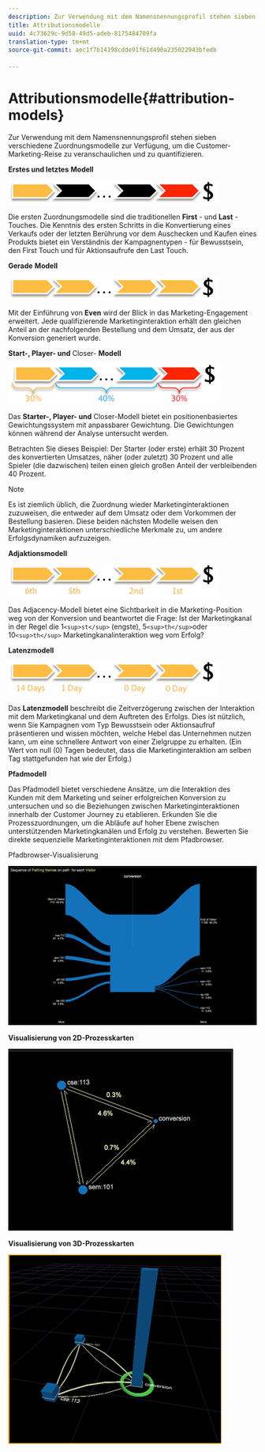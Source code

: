 ```yaml
---
description: Zur Verwendung mit dem Namensnennungsprofil stehen sieben verschiedene Zuordnungsmodelle zur Verfügung, um die Customer-Marketing-Reise zu veranschaulichen und zu quantifizieren.
title: Attributionsmodelle
uuid: 4c73629c-9d58-49d5-adeb-8175484709fa
translation-type: tm+mt
source-git-commit: aec1f7b14198cdde91f61d490a235022943bfedb

---
```



# Attributionsmodelle{#attribution-models}

Zur Verwendung mit dem Namensnennungsprofil stehen sieben verschiedene Zuordnungsmodelle zur Verfügung, um die Customer-Marketing-Reise zu veranschaulichen und zu quantifizieren.

**Erstes und letztes** **Modell**

![](assets/attrib_model_first_last.png)

Die ersten Zuordnungsmodelle sind die traditionellen **First** - und **Last** -Touches. Die Kenntnis des ersten Schritts in die Konvertierung eines Verkaufs oder der letzten Berührung vor dem Auschecken und Kaufen eines Produkts bietet ein Verständnis der Kampagnentypen - für Bewusstsein, den First Touch und für Aktionsaufrufe den Last Touch.

**Gerade** **Modell**

![](assets/attrib_model_even.png)

Mit der Einführung von **Even** wird der Blick in das Marketing-Engagement erweitert. Jede qualifizierende Marketinginteraktion erhält den gleichen Anteil an der nachfolgenden Bestellung und dem Umsatz, der aus der Konversion generiert wurde.

**Start-, Player- und** Closer- **Modell**

![](assets/attrib_model_position.png)

Das **Starter-, Player- und** Closer-Modell bietet ein positionenbasiertes Gewichtungssystem mit anpassbarer Gewichtung. Die Gewichtungen können während der Analyse untersucht werden.

Betrachten Sie dieses Beispiel: Der Starter (oder erste) erhält 30 Prozent des konvertierten Umsatzes, näher (oder zuletzt) 30 Prozent und alle Spieler (die dazwischen) teilen einen gleich großen Anteil der verbleibenden 40 Prozent.

>[!NOTE]
>
>Es ist ziemlich üblich, die Zuordnung wieder Marketinginteraktionen zuzuweisen, die entweder auf dem Umsatz oder dem Vorkommen der Bestellung basieren. Diese beiden nächsten Modelle weisen den Marketinginteraktionen unterschiedliche Merkmale zu, um andere Erfolgsdynamiken aufzuzeigen.

**Adjaktionsmodell**

![](assets/attrib_model_adjacency.png)

Das Adjacency-Modell bietet eine Sichtbarkeit in die Marketing-Position weg von der Konversion und beantwortet die Frage: Ist der Marketingkanal in der Regel die 1`<sup>st</sup>` (engste), 5`<sup>th</sup>`oder 10`<sup>th</sup>` Marketingkanalinteraktion weg vom Erfolg?

**Latenzmodell**

![](assets/attrib_model_latency.png)

Das **Latenzmodell** beschreibt die Zeitverzögerung zwischen der Interaktion mit dem Marketingkanal und dem Auftreten des Erfolgs. Dies ist nützlich, wenn Sie Kampagnen vom Typ Bewusstsein oder Aktionsaufruf präsentieren und wissen möchten, welche Hebel das Unternehmen nutzen kann, um eine schnellere Antwort von einer Zielgruppe zu erhalten. (Ein Wert von null (0) Tagen bedeutet, dass die Marketinginteraktion am selben Tag stattgefunden hat wie der Erfolg.)

**Pfadmodell**

Das Pfadmodell bietet verschiedene Ansätze, um die Interaktion des Kunden mit dem Marketing und seiner erfolgreichen Konversion zu untersuchen und so die Beziehungen zwischen Marketinginteraktionen innerhalb der Customer Journey zu etablieren. Erkunden Sie die Prozesszuordnungen, um die Abläufe auf hoher Ebene zwischen unterstützenden Marketingkanälen und Erfolg zu verstehen. Bewerten Sie direkte sequenzielle Marketinginteraktionen mit dem Pfadbrowser.

Pfadbrowser-Visualisierung

![](assets/attrib_model_path_browser.png)

**Visualisierung von 2D-Prozesskarten**

![](assets/attrib_model_2Dprocess_map.png)

**Visualisierung von 3D-Prozesskarten**

![](assets/attrib_model_3Dprocess_map.png)

